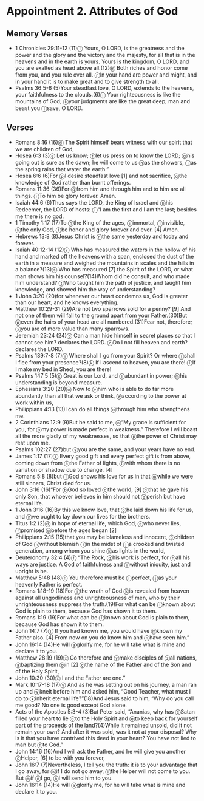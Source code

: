 #  Appointment 2. Attributes of God

## Memory Verses
- 1 Chronicles 29:11-12 (11)<f>ⓛ</f> Yours, O LORD, is the greatness and the power and the glory and the victory and the majesty, for all that is in the heavens and in the earth is yours. Yours is the kingdom, O LORD, and you are exalted as head above all.(12)<f>ⓜ</f> Both riches and honor come from you, and you rule over all. <f>ⓝ</f>In your hand are power and might, and in your hand it is to make great and to give strength to all.
- Psalms 36:5-6 (5)<pb/><t>Your steadfast love, O LORD, extends to the heavens, </t><t>your faithfulness to the clouds.</t>(6)<t><f>ⓙ</f> Your righteousness is like the mountains of God; </t><t><f>ⓚ</f>your judgments are like the great deep; </t><t>man and beast you <f>ⓛ</f>save, O LORD. </t>

## Verses
- Romans 8:16 (16)<f>ⓓ</f> The Spirit himself bears witness with our spirit that we are children of God,
- Hosea 6:3 (3)<t><f>ⓔ</f> Let us know; <f>ⓕ</f>let us press on to know the LORD; </t><t><f>ⓖ</f>his going out is sure as the dawn; </t><t>he will come to us <f>ⓗ</f>as the showers, </t><t><f>ⓘ</f>as the spring rains that water the earth.” </t>
- Hosea 6:6 (6)<t>For <f>ⓟ</f>I desire steadfast love <f>[1]</f> and not sacrifice, </t><t><f>ⓠ</f>the knowledge of God rather than burnt offerings. </t>
- Romans 11:36 (36)<pb/>For <f>ⓠ</f>from him and through him and to him are all things. <f>ⓡ</f>To him be glory forever. Amen.
- Isaiah 44:6 (6)<pb/><t>Thus says the LORD, the King of Israel </t><t>and <f>ⓗ</f>his Redeemer, the LORD of hosts: </t><t><f>ⓘ</f>“I am the first and I am the last; </t><t>besides me there is no god.</t>
- 1 Timothy 1:17 (17)To <f>ⓗ</f>the King of the ages, <f>ⓘ</f>immortal, <f>ⓙ</f>invisible, <f>ⓚ</f>the only God, <f>ⓛ</f>be honor and glory forever and ever. <f>[4]</f> Amen.
- Hebrews 13:8 (8)Jesus Christ is <f>ⓝ</f>the same yesterday and today and forever.
- Isaiah 40:12-14 (12)<pb/><t><f>ⓡ</f> Who has measured the waters in the hollow of his hand </t><t>and marked off the heavens with a span, </t><t>enclosed the dust of the earth in a measure </t><t>and weighed the mountains in scales </t><t>and the hills in a balance?</t>(13)<t><f>ⓢ</f> Who has measured <f>[7]</f> the Spirit of the LORD, </t><t>or what man shows him his counsel?</t>(14)<t>Whom did he consult, </t><t>and who made him understand? </t><t><f>ⓣ</f>Who taught him the path of justice, </t><t>and taught him knowledge, </t><t>and showed him the way of understanding?</t>
- 1 John 3:20 (20)for whenever our heart condemns us, God is greater than our heart, and he knows everything.
- Matthew 10:29-31 (29)<J>Are not two sparrows sold for a penny? <f>[9]</f> And not one of them will fall to the ground apart from your Father.</J>(30)<J>But <f>ⓦ</f>even the hairs of your head are all numbered.</J>(31)<J>Fear not, therefore; <f>ⓧ</f>you are of more value than many sparrows.</J>
- Jeremiah 23:24 (24)<f>ⓑ</f> Can a man hide himself in secret places so that I cannot see him? declares the LORD. <f>ⓒ</f>Do I not fill heaven and earth? declares the LORD.
- Psalms 139:7-8 (7)<pb/><t><f>ⓘ</f> Where shall I go from your Spirit? </t><t>Or where <f>ⓙ</f>shall I flee from your presence?</t>(8)<t><f>ⓚ</f> If I ascend to heaven, you are there! </t><t><f>ⓛ</f>If I make my bed in Sheol, you are there!</t>
- Psalms 147:5 (5)<t><f>ⓚ</f> Great is our Lord, and <f>ⓛ</f>abundant in power; </t><t><f>ⓜ</f>his understanding is beyond measure.</t>
- Ephesians 3:20 (20)<pb/><f>ⓤ</f> Now to <f>ⓥ</f>him who is able to do far more abundantly than all that we ask or think, <f>ⓦ</f>according to the power at work within us,
- Philippians 4:13 (13)I can do all things <f>ⓤ</f>through him who strengthens me.
- 2 Corinthians 12:9 (9)But he said to me, <J> <f>ⓝ</f>“My grace is sufficient for you, for <f>ⓞ</f>my power is made perfect in weakness.”</J> Therefore I will boast all the more gladly of my weaknesses, so that <f>ⓟ</f>the power of Christ may rest upon me.
- Psalms 102:27 (27)<t>but <f>ⓨ</f>you are the same, and your years have no end.</t>
- James 1:17 (17)<f>ⓩ</f> Every good gift and every perfect gift is from above, coming down from <f>ⓐ</f>the Father of lights, <f>ⓑ</f>with whom there is no variation or shadow due to change. <f>[4]</f>
- Romans 5:8 (8)but <f>ⓛ</f>God shows his love for us in that <f>ⓜ</f>while we were still sinners, Christ died for us.
- John 3:16 (16)<pb/><J>“For <f>ⓑ</f>God so loved <f>ⓒ</f>the world, <f>[9]</f> <f>ⓓ</f>that he gave his only Son, that whoever believes in him should not <f>ⓔ</f>perish but have eternal life.</J>
- 1 John 3:16 (16)<pb/>By this we know love, that <f>ⓖ</f>he laid down his life for us, and <f>ⓗ</f>we ought to lay down our lives for the brothers.
- Titus 1:2 (2)<f>ⓓ</f> in hope of eternal life, which God, <f>ⓔ</f>who never lies, <f>ⓕ</f>promised <f>ⓖ</f>before the ages began <f>[2]</f>
- Philippians 2:15 (15)that you may be blameless and innocent, <f>ⓖ</f>children of God <f>ⓗ</f>without blemish <f>ⓘ</f>in the midst of <f>ⓙ</f>a crooked and twisted generation, among whom you shine <f>ⓚ</f>as lights in the world,
- Deuteronomy 32:4 (4)<pb/><t><f>ⓕ</f> “The Rock, <f>ⓖ</f>his work is perfect, </t><t>for <f>ⓗ</f>all his ways are justice. </t><t>A God of faithfulness and <f>ⓘ</f>without iniquity, </t><t>just and upright is he.</t>
- Matthew 5:48 (48)<J><f>ⓗ</f> You therefore must be <f>ⓘ</f>perfect, <f>ⓙ</f>as your heavenly Father is perfect.</J>
- Romans 1:18-19 (18)<pb/>For <f>ⓙ</f>the wrath of God <f>ⓚ</f>is revealed from heaven against all ungodliness and unrighteousness of men, who by their unrighteousness suppress the truth.(19)For what can be <f>ⓛ</f>known about God is plain to them, because God has shown it to them.
- Romans 1:19 (19)For what can be <f>ⓛ</f>known about God is plain to them, because God has shown it to them.
- John 14:7 (7)<J><f>ⓛ</f> If you had known me, you would have <f>ⓜ</f>known my Father also. <f>[4]</f> From now on you do know him and <f>ⓝ</f>have seen him.”</J>
- John 16:14 (14)<J>He will <f>ⓐ</f>glorify me, for he will take what is mine and declare it to you.</J>
- Matthew 28:19 (19)<J><f>ⓧ</f> Go therefore and <f>ⓨ</f>make disciples of <f>ⓩ</f>all nations, <f>ⓐ</f>baptizing them <f>ⓑ</f>in <f>[2]</f> <f>ⓒ</f>the name of the Father and of the Son and of the Holy Spirit,</J>
- John 10:30 (30)<J><f>ⓧ</f> I and the Father are one.”</J>
- Mark 10:17-18 (17)<pb/><f>ⓥ</f> And as he was setting out on his journey, a man ran up and <f>ⓦ</f>knelt before him and asked him, “Good Teacher, what must I do to <f>ⓧ</f>inherit eternal life?”(18)And Jesus said to him, <J>“Why do you call me good? No one is good except God alone.</J>
- Acts of the Apostles 5:3-4 (3)But Peter said, “Ananias, why has <f>ⓒ</f>Satan filled your heart to lie <f>ⓓ</f>to the Holy Spirit and <f>ⓔ</f>to keep back for yourself part of the proceeds of the land?(4)While it remained unsold, did it not remain your own? And after it was sold, was it not at your disposal? Why is it that you have contrived this deed in your heart? You have not lied to man but <f>ⓕ</f>to God.”
- John 14:16 (16)<J>And I will ask the Father, and he will give you another <f>ⓒ</f>Helper, <f>[6]</f> to be with you forever,</J>
- John 16:7 (7)<J>Nevertheless, I tell you the truth: it is to your advantage that I go away, for <f>ⓚ</f>if I do not go away, <f>ⓛ</f>the Helper will not come to you. But <f>ⓜ</f>if <f>ⓝ</f>I go, <f>ⓞ</f>I will send him to you.</J>
- John 16:14 (14)<J>He will <f>ⓐ</f>glorify me, for he will take what is mine and declare it to you.</J>
